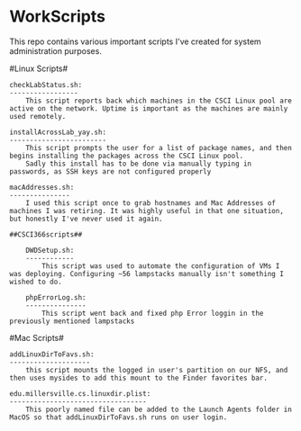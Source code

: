 # WorkScripts
This repo contains various important scripts I've created for system administration purposes.

#Linux Scripts#

	checkLabStatus.sh:
	-----------------
		This script reports back which machines in the CSCI Linux pool are active on the network. Uptime is important as the machines are mainly used remotely.

	installAcrossLab_yay.sh:
	------------------------
		This script prompts the user for a list of package names, and then begins installing the packages across the CSCI Linux pool.
		Sadly this install has to be done via manually typing in passwords, as SSH keys are not configured properly

	macAddresses.sh:
	---------------
		I used this script once to grab hostnames and Mac Addresses of machines I was retiring. It was highly useful in that one situation, but honestly I've never used it again.

	##CSCI366scripts##

		DWDSetup.sh:
		------------
			This script was used to automate the configuration of VMs I was deploying. Configuring ~56 lampstacks manually isn't something I wished to do.

		phpErrorLog.sh:
		---------------
			This script went back and fixed php Error loggin in the previously mentioned lampstacks

#Mac Scripts#
	
	addLinuxDirToFavs.sh:
	--------------------
		this script mounts the logged in user's partition on our NFS, and then uses mysides to add this mount to the Finder favorites bar.

	edu.millersville.cs.linuxdir.plist:
	----------------------------------
		This poorly named file can be added to the Launch Agents folder in MacOS so that addLinuxDirToFavs.sh runs on user login.
